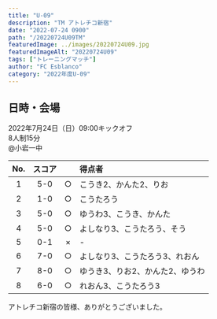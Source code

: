 ```yaml
---
title: "U-09"
description: "TM アトレチコ新宿"
date: "2022-07-24 0900"
path: "/20220724U09TM"
featuredImage: ../images/20220724U09.jpg
featuredImageAlt: "20220724U09"
tags: ["トレーニングマッチ"]
author: "FC Esblanco"
category: "2022年度U-09"
---
```


## 日時・会場

2022年7月24日（日）09:00キックオフ<br>
8人制15分<br>
@小岩一中  

| No.| スコア |   |得点者  |
|:--:|:------:|:-:|:--------|
| 1  | 5-0 | ○ |こうき2、かんた2、りお|
| 2  | 1-0 | ○ |こうたろう|
| 3  | 5-0 | ○ |ゆうわ3、こうき、かんた|
| 4  | 5-0 | ○ |よしなり3、こうたろう、そう|
| 5  | 0-1 | × |- |
| 6  | 7-0 | ○ |よしなり3、こうたろう3、れおん|
| 7  | 8-0 | ○ |ゆうき3、りお2、かんた2、ゆうわ|
| 8  | 6-0 | ○ |れおん3、こうたろう3|

アトレチコ新宿の皆様、ありがとうございました。